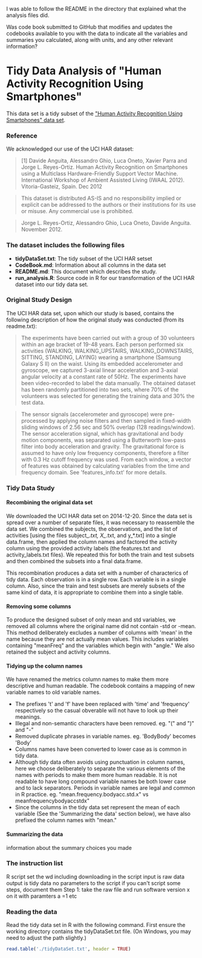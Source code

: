 
I was able to follow the README in the directory that explained what the analysis files did. 

Was code book submitted to GitHub that modifies and updates the codebooks available to you with the data to indicate all the variables and summaries you calculated, along with units, and any other relevant information?

# Tidy Data Analysis of "Human Activity Recognition Using Smartphones"

This data set is a tidy subset of the ["Human Activity Recognition Using Smartphones" data set](http://archive.ics.uci.edu/ml/datasets/Human+Activity+Recognition+Using+Smartphones).

### Reference
We acknowledged our use of the UCI HAR dataset:

> [1] Davide Anguita, Alessandro Ghio, Luca Oneto, Xavier Parra and Jorge L. Reyes-Ortiz. Human Activity Recognition on Smartphones using a Multiclass Hardware-Friendly Support Vector Machine. International Workshop of Ambient Assisted Living (IWAAL 2012). Vitoria-Gasteiz, Spain. Dec 2012

> This dataset is distributed AS-IS and no responsibility implied or explicit can be addressed to the authors or their institutions for its use or misuse. Any commercial use is prohibited.

> Jorge L. Reyes-Ortiz, Alessandro Ghio, Luca Oneto, Davide Anguita. November 2012.

### The dataset includes the following files
* **tidyDataSet.txt**: The tidy subset of the UCI HAR setset
* **CodeBook.md**: Information about all columns in the data set
* **README.md**: This document which describes the study.
* **run_analysis.R**: Source code in R for our transformation of the UCI HAR dataset into our tidy data set.

### Original Study Design

The UCI HAR data set, upon which our study is based, contains the following description of how the original study was conducted (from its readme.txt):

> The experiments have been carried out with a group of 30 volunteers within an age bracket of 19-48 years. Each person performed six activities (WALKING, WALKING_UPSTAIRS, WALKING_DOWNSTAIRS, SITTING, STANDING, LAYING) wearing a smartphone (Samsung Galaxy S II) on the waist. Using its embedded accelerometer and gyroscope, we captured 3-axial linear acceleration and 3-axial angular velocity at a constant rate of 50Hz. The experiments have been video-recorded to label the data manually. The obtained dataset has been randomly partitioned into two sets, where 70% of the volunteers was selected for generating the training data and 30% the test data. 

> The sensor signals (accelerometer and gyroscope) were pre-processed by applying noise filters and then sampled in fixed-width sliding windows of 2.56 sec and 50% overlap (128 readings/window). The sensor acceleration signal, which has gravitational and body motion components, was separated using a Butterworth low-pass filter into body acceleration and gravity. The gravitational force is assumed to have only low frequency components, therefore a filter with 0.3 Hz cutoff frequency was used. From each window, a vector of features was obtained by calculating variables from the time and frequency domain. See 'features_info.txt' for more details. 


### Tidy Data Study

#### Recombining the original data set
We downloaded the UCI HAR data set on 2014-12-20. Since the data set is spread over a number of separate files, it was necessary to reassemble the data set. We combined the subjects, the observations, and the list of activities [using the files subject_*.txt, X_*.txt, and y_*.txt] into a single data.frame, then applied the column names and factored the activity column using the provided activity labels (the features.txt and activity_labels.txt files). We repeated this for both the train and test subsets and then combined the subsets into a final data.frame.

This recombination produces a data set with a number of characterics of tidy data. Each observation is in a single row. Each variable is in a single column. Also, since the train and test subsets are merely subsets of the same kind of data, it is appropriate to combine them into a single table.

#### Removing some columns
To produce the designed subset of only mean and std variables, we removed all columns where the original name did not contain -std or -mean. This method deliberately excludes a number of columns with 'mean' in the name because they are not actually mean values. This includes variables containing "meanFreq" and the variables which begin with "angle." We also retained the subject and activity columns.

#### Tidying up the column names
We have renamed the metrics column names to make them more descriptive and human readable. The codebook contains a mapping of new variable names to old variable names.
* The prefixes 't' and 'f'  have been replaced with 'time' and 'frequency' respectively so the casual obverable will not have to look up their meanings.
* Illegal and non-semantic characters have been removed. eg. "(" and ")" and "-"
* Removed duplicate phrases in variable names. eg. 'BodyBody' becomes 'Body'
* Columns names have been converted to lower case as is common in tidy data.
* Although tidy data often avoids using punctuation in column names, here we choose deliberately to separate the various elements of the names with periods to make them more human readable. It is not readable to have long compound variable names be both lower case and to lack separators. Periods in variable names are legal and common in R practice. eg. "mean.frequency.bodyacc.std.x" vs meanfrequencybodyaccstdx"
* Since the columns in the tidy data set represent the mean of each variable (See the 'Summarizing the data' section below), we have also prefixed the column names with "mean."

#### Summarizing the data
information about the summary choices you made

### The instruction list 
R script 
set the wd
including downloading in the script
input is raw data
output is tidy data
no parameters to the script
if you can't script some steps, document them
    Step 1: take the raw file and run software version x on it with paramters a =1
	etc

### Reading the data
Read the tidy data set in R with the following command. First ensure the working directory contains the tidyDataSet.txt file. (On Windows, you may need to adjust the path slightly.)

```R
read.table('./tidyDataSet.txt', header = TRUE)
```